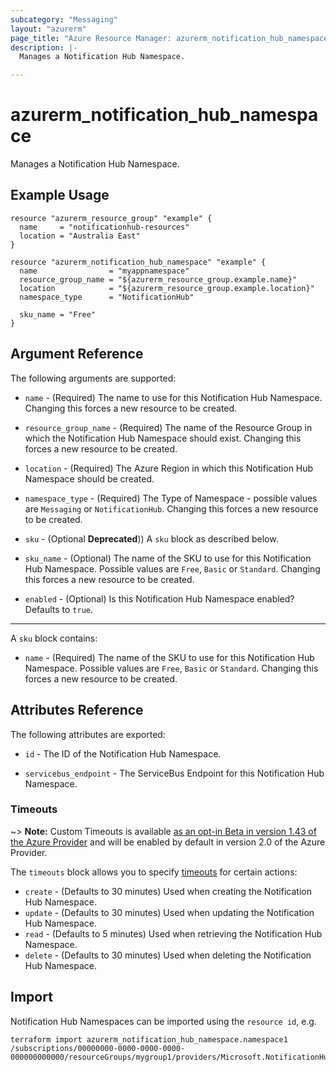 ```yaml
---
subcategory: "Messaging"
layout: "azurerm"
page_title: "Azure Resource Manager: azurerm_notification_hub_namespace"
description: |-
  Manages a Notification Hub Namespace.

---
```


# azurerm_notification_hub_namespace

Manages a Notification Hub Namespace.

## Example Usage

```hcl
resource "azurerm_resource_group" "example" {
  name     = "notificationhub-resources"
  location = "Australia East"
}

resource "azurerm_notification_hub_namespace" "example" {
  name                = "myappnamespace"
  resource_group_name = "${azurerm_resource_group.example.name}"
  location            = "${azurerm_resource_group.example.location}"
  namespace_type      = "NotificationHub"

  sku_name = "Free"
}
```

## Argument Reference

The following arguments are supported:

* `name` - (Required) The name to use for this Notification Hub Namespace. Changing this forces a new resource to be created.

* `resource_group_name` - (Required) The name of the Resource Group in which the Notification Hub Namespace should exist. Changing this forces a new resource to be created.

* `location` - (Required) The Azure Region in which this Notification Hub Namespace should be created.

* `namespace_type` - (Required) The Type of Namespace - possible values are `Messaging` or `NotificationHub`. Changing this forces a new resource to be created.

* `sku` - (Optional **Deprecated**)) A `sku` block as described below.

* `sku_name` - (Optional) The name of the SKU to use for this Notification Hub Namespace. Possible values are `Free`, `Basic` or `Standard`. Changing this forces a new resource to be created.

* `enabled` - (Optional) Is this Notification Hub Namespace enabled? Defaults to `true`.

----

A `sku` block contains:

* `name` - (Required) The name of the SKU to use for this Notification Hub Namespace. Possible values are `Free`, `Basic` or `Standard`. Changing this forces a new resource to be created.

## Attributes Reference

The following attributes are exported:

* `id` - The ID of the Notification Hub Namespace.

* `servicebus_endpoint` - The ServiceBus Endpoint for this Notification Hub Namespace.

### Timeouts

~> **Note:** Custom Timeouts is available [as an opt-in Beta in version 1.43 of the Azure Provider](/docs/providers/azurerm/guides/2.0-beta.html) and will be enabled by default in version 2.0 of the Azure Provider.

The `timeouts` block allows you to specify [timeouts](https://www.terraform.io/docs/configuration/resources.html#timeouts) for certain actions:

* `create` - (Defaults to 30 minutes) Used when creating the Notification Hub Namespace.
* `update` - (Defaults to 30 minutes) Used when updating the Notification Hub Namespace.
* `read` - (Defaults to 5 minutes) Used when retrieving the Notification Hub Namespace.
* `delete` - (Defaults to 30 minutes) Used when deleting the Notification Hub Namespace.

## Import

Notification Hub Namespaces can be imported using the `resource id`, e.g.

```shell
terraform import azurerm_notification_hub_namespace.namespace1 /subscriptions/00000000-0000-0000-0000-000000000000/resourceGroups/mygroup1/providers/Microsoft.NotificationHubs/namespaces/{namespaceName}
```
